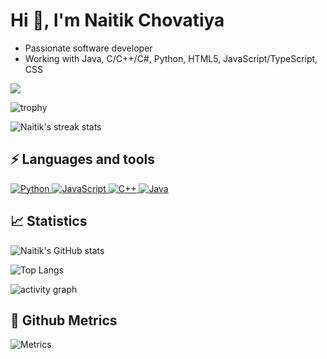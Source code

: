 # Hi 👋, I'm Naitik Chovatiya

-   Passionate software developer
-   Working with Java, C/C++/C#, Python, HTML5, JavaScript/TypeScript, CSS

![](https://komarev.com/ghpvc/?username=naitik2122&color=yellow&style=flat-square)

![trophy](https://github-profile-trophy.vercel.app/?username=naitik2122&theme=onedark)

![Naitik's streak stats](https://github-readme-streak-stats.herokuapp.com/?user=naitik2122&theme=dark)

## ⚡ Languages and tools

<p align="left">
    <a href="https://www.python.org/" target="_blank">
        <img alt="Python" src="https://img.shields.io/badge/python-3670A0?style=for-the-badge&logo=python&logoColor=ffdd54"/> 
    </a> 
    <a href="https://www.javascript.com/" target="_blank">
        <img alt="JavaScript" src="https://img.shields.io/badge/JavaScript-F7DF1E?style=for-the-badge&logo=javascript&logoColor=black"/> 
    </a> 
    <a href="https://cplusplus.com/" target="_blank">
        <img alt="C++" src="https://img.shields.io/badge/c++-%2300599C.svg?style=for-the-badge&logo=c%2B%2B&logoColor=white"/> 
    </a> 
    <a href="https://www.java.com/en/" target="_blank">
        <img alt="Java" src="https://img.shields.io/badge/java-%23ED8B00.svg?style=for-the-badge&logo=java&logoColor=white"/> 
    </a> 
</p>

## 📈 Statistics

![Naitik's GitHub stats](https://github-readme-stats.vercel.app/api?username=naitik2122&show_icons=true&theme=dark)

![Top Langs](https://github-readme-stats.vercel.app/api/top-langs/?username=naitik2122&layout=compact&theme=dark)

![activity graph](https://activity-graph.herokuapp.com/graph?username=naitik2122&theme=xcode)

## 💫 Github Metrics

![Metrics](https://metrics.lecoq.io/naitik2122?template=classic&isocalendar=1&languages=1&introduction=1&stars=1&activity=1&achievements=1&notable=1&repositories=100&repositories.batch=100&repositories.forks=false&repositories.affiliations=owner&isocalendar.duration=half-year&languages.limit=8&activity.limit=5&activity.load=300&activity.days=14&activity.filter=all&activity.visibility=all&activity.timestamps=false&achievements.threshold=C&achievements.secrets=true&achievements.display=detailed&achievements.limit=0&notable.from=organization&notable.repositories=false&config.timezone=Europe%2FHelsinki)





